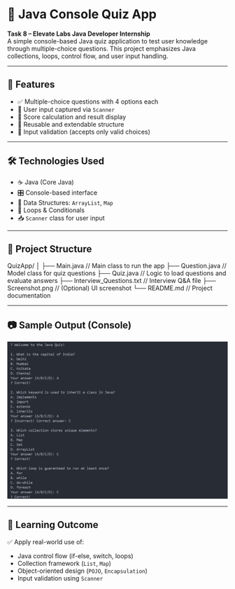 # 🎯 Java Console Quiz App

**Task 8 – Elevate Labs Java Developer Internship**  
A simple console-based Java quiz application to test user knowledge through multiple-choice questions. This project emphasizes Java collections, loops, control flow, and user input handling.

---

## 🚀 Features

- ✅ Multiple-choice questions with 4 options each  
- 🎯 User input captured via `Scanner`  
- 🧠 Score calculation and result display  
- 🔁 Reusable and extendable structure  
- 🔐 Input validation (accepts only valid choices)

---

## 🛠 Technologies Used

- ☕ Java (Core Java)
- 🎛️ Console-based interface
- 🧰 Data Structures: `ArrayList`, `Map`
- 🔄 Loops & Conditionals
- 📥 `Scanner` class for user input

---

## 📁 Project Structure


QuizApp/
│
├── Main.java               // Main class to run the app
├── Question.java           // Model class for quiz questions
├── Quiz.java               // Logic to load questions and evaluate answers
├── Interview_Questions.txt // Interview Q\&A file
├── Screenshot.png          // (Optional) UI screenshot
└── README.md               // Project documentation



---

## 📷 Sample Output (Console)


![Screenshot](Screenshot.png)

---

## 🎯 Learning Outcome

✅ Apply real-world use of:

* Java control flow (if-else, switch, loops)
* Collection framework (`List`, `Map`)
* Object-oriented design (`POJO`, `Encapsulation`)
* Input validation using `Scanner`

